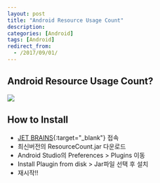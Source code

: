 ```yaml
---
layout: post
title: "Android Resource Usage Count"
description: 
categories: [Android]
tags: [Android]
redirect_from:
  - /2017/09/01/
---
```


## Android Resource Usage Count?

![](http://ovso.github.io/images/2017-09-01-01.png)

## How to Install

* [JET BRAINS](https://plugins.jetbrains.com/plugin/9885-android-resource-usage-count){:target="_blank"} 접속
* 최신버전의 ResourceCount.jar 다운로드
* Android Studio의 Preferences > Plugins 이동
* Install Plaugin from disk > Jar파일 선택 후 설치
* 재시작!!

